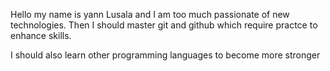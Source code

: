 Hello my name is yann Lusala and I am
too much passionate of new technologies.
Then I should master git and github which
require practce to enhance skills.

I should also learn other programming languages
to become more stronger